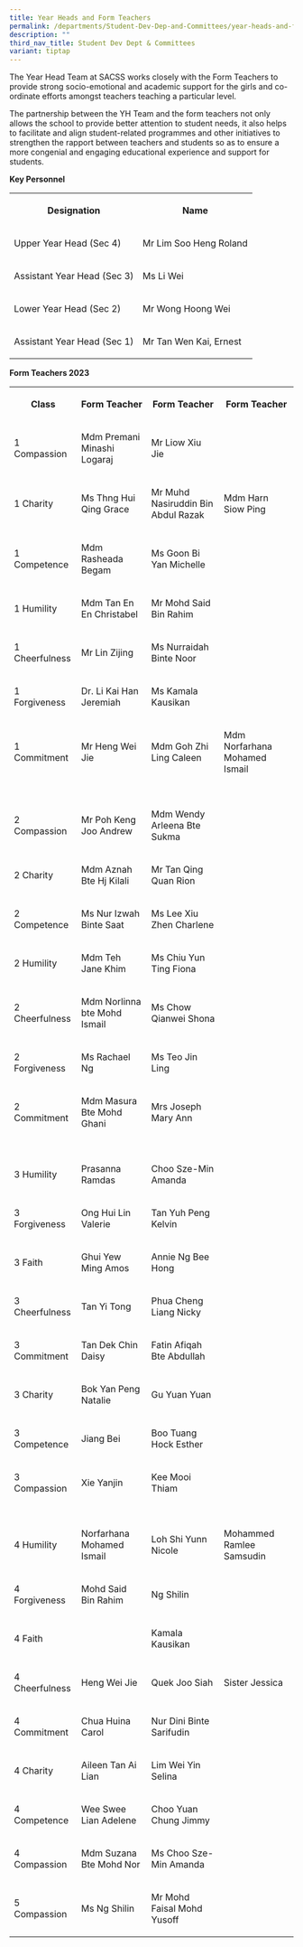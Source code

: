 ```yaml
---
title: Year Heads and Form Teachers
permalink: /departments/Student-Dev-Dep-and-Committees/year-heads-and-form-teachers/
description: ""
third_nav_title: Student Dev Dept & Committees
variant: tiptap
---
```

<p>The Year Head Team at SACSS works closely with the Form Teachers to provide
strong socio-emotional and academic support for the girls and co-ordinate
efforts amongst teachers teaching a particular level.</p>
<p>The partnership between the YH Team and the form teachers not only allows
the school to provide better attention to student needs, it also helps
to facilitate and align student-related programmes and other initiatives
to strengthen the rapport between teachers and students so as to ensure
a more congenial and engaging educational experience and support for students.</p>
<p><strong>Key Personnel</strong>
</p>
<table>
<tbody>
<tr>
<th rowspan="1" colspan="1">
<p>Designation</p>
</th>
<th rowspan="1" colspan="1">
<p>Name</p>
</th>
</tr>
<tr>
<td rowspan="1" colspan="1">
<p>Upper Year Head (Sec 4)</p>
</td>
<td rowspan="1" colspan="1">
<p>Mr Lim Soo Heng Roland</p>
</td>
</tr>
<tr>
<td rowspan="1" colspan="1">
<p>Assistant Year Head (Sec 3)</p>
</td>
<td rowspan="1" colspan="1">
<p>Ms Li Wei</p>
</td>
</tr>
<tr>
<td rowspan="1" colspan="1">
<p>Lower Year Head (Sec 2)</p>
</td>
<td rowspan="1" colspan="1">
<p>Mr Wong Hoong Wei</p>
</td>
</tr>
<tr>
<td rowspan="1" colspan="1">
<p>Assistant Year Head (Sec 1)</p>
</td>
<td rowspan="1" colspan="1">
<p>Mr Tan Wen Kai, Ernest</p>
</td>
</tr>
</tbody>
</table>
<p><strong>Form Teachers 2023</strong>
</p>
<table>
<tbody>
<tr>
<th rowspan="1" colspan="1">
<p><strong>Class</strong>
</p>
</th>
<th rowspan="1" colspan="1">
<p><strong>Form Teacher</strong>
</p>
</th>
<th rowspan="1" colspan="1">
<p><strong>Form Teacher</strong>
</p>
</th>
<th rowspan="1" colspan="1">
<p><strong>Form Teacher</strong>
</p>
</th>
</tr>
<tr>
<td rowspan="1" colspan="1">
<p>1 Compassion</p>
</td>
<td rowspan="1" colspan="1">
<p>Mdm Premani Minashi Logaraj</p>
</td>
<td rowspan="1" colspan="1">
<p>Mr Liow Xiu Jie</p>
</td>
<td rowspan="1" colspan="1">
<p></p>
</td>
</tr>
<tr>
<td rowspan="1" colspan="1">
<p>1 Charity</p>
</td>
<td rowspan="1" colspan="1">
<p>Ms Thng Hui Qing Grace</p>
</td>
<td rowspan="1" colspan="1">
<p>Mr Muhd Nasiruddin Bin Abdul Razak</p>
</td>
<td rowspan="1" colspan="1">
<p>Mdm Harn Siow Ping</p>
</td>
</tr>
<tr>
<td rowspan="1" colspan="1">
<p>1 Competence</p>
</td>
<td rowspan="1" colspan="1">
<p>Mdm Rasheada Begam</p>
</td>
<td rowspan="1" colspan="1">
<p>Ms Goon Bi Yan Michelle</p>
</td>
<td rowspan="1" colspan="1">
<p></p>
</td>
</tr>
<tr>
<td rowspan="1" colspan="1">
<p>1 Humility</p>
</td>
<td rowspan="1" colspan="1">
<p>Mdm Tan En En Christabel</p>
</td>
<td rowspan="1" colspan="1">
<p>Mr Mohd Said Bin Rahim</p>
</td>
<td rowspan="1" colspan="1">
<p></p>
</td>
</tr>
<tr>
<td rowspan="1" colspan="1">
<p>1 Cheerfulness</p>
</td>
<td rowspan="1" colspan="1">
<p>Mr Lin Zijing</p>
</td>
<td rowspan="1" colspan="1">
<p>Ms Nurraidah Binte Noor</p>
</td>
<td rowspan="1" colspan="1">
<p></p>
</td>
</tr>
<tr>
<td rowspan="1" colspan="1">
<p>1 Forgiveness</p>
</td>
<td rowspan="1" colspan="1">
<p>Dr. Li Kai Han Jeremiah</p>
</td>
<td rowspan="1" colspan="1">
<p>Ms Kamala Kausikan</p>
</td>
<td rowspan="1" colspan="1">
<p></p>
</td>
</tr>
<tr>
<td rowspan="1" colspan="1">
<p>1 Commitment</p>
</td>
<td rowspan="1" colspan="1">
<p>Mr Heng Wei Jie</p>
</td>
<td rowspan="1" colspan="1">
<p>Mdm Goh Zhi Ling Caleen</p>
</td>
<td rowspan="1" colspan="1">
<p>Mdm Norfarhana Mohamed Ismail</p>
</td>
</tr>
<tr>
<td rowspan="1" colspan="1">
<p></p>
</td>
<td rowspan="1" colspan="1">
<p></p>
</td>
<td rowspan="1" colspan="1">
<p></p>
</td>
<td rowspan="1" colspan="1">
<p></p>
</td>
</tr>
<tr>
<td rowspan="1" colspan="1">
<p>2 Compassion</p>
</td>
<td rowspan="1" colspan="1">
<p>Mr Poh Keng Joo Andrew</p>
</td>
<td rowspan="1" colspan="1">
<p>Mdm Wendy Arleena Bte Sukma</p>
</td>
<td rowspan="1" colspan="1">
<p></p>
</td>
</tr>
<tr>
<td rowspan="1" colspan="1">
<p>2 Charity</p>
</td>
<td rowspan="1" colspan="1">
<p>Mdm Aznah Bte Hj Kilali</p>
</td>
<td rowspan="1" colspan="1">
<p>Mr Tan Qing Quan Rion</p>
</td>
<td rowspan="1" colspan="1">
<p></p>
</td>
</tr>
<tr>
<td rowspan="1" colspan="1">
<p>2 Competence</p>
</td>
<td rowspan="1" colspan="1">
<p>Ms Nur Izwah Binte Saat</p>
</td>
<td rowspan="1" colspan="1">
<p>Ms Lee Xiu Zhen Charlene</p>
</td>
<td rowspan="1" colspan="1">
<p></p>
</td>
</tr>
<tr>
<td rowspan="1" colspan="1">
<p>2 Humility</p>
</td>
<td rowspan="1" colspan="1">
<p>Mdm Teh Jane Khim</p>
</td>
<td rowspan="1" colspan="1">
<p>Ms Chiu Yun Ting Fiona</p>
</td>
<td rowspan="1" colspan="1">
<p></p>
</td>
</tr>
<tr>
<td rowspan="1" colspan="1">
<p>2 Cheerfulness</p>
</td>
<td rowspan="1" colspan="1">
<p>Mdm Norlinna bte Mohd Ismail</p>
</td>
<td rowspan="1" colspan="1">
<p>Ms Chow Qianwei Shona</p>
</td>
<td rowspan="1" colspan="1">
<p></p>
</td>
</tr>
<tr>
<td rowspan="1" colspan="1">
<p>2 Forgiveness</p>
</td>
<td rowspan="1" colspan="1">
<p>Ms Rachael Ng</p>
</td>
<td rowspan="1" colspan="1">
<p>Ms Teo Jin Ling</p>
</td>
<td rowspan="1" colspan="1">
<p></p>
</td>
</tr>
<tr>
<td rowspan="1" colspan="1">
<p>2 Commitment</p>
</td>
<td rowspan="1" colspan="1">
<p>Mdm Masura Bte Mohd Ghani</p>
</td>
<td rowspan="1" colspan="1">
<p>Mrs Joseph Mary Ann</p>
</td>
<td rowspan="1" colspan="1">
<p></p>
</td>
</tr>
<tr>
<td rowspan="1" colspan="1">
<p></p>
</td>
<td rowspan="1" colspan="1">
<p></p>
</td>
<td rowspan="1" colspan="1">
<p></p>
</td>
<td rowspan="1" colspan="1">
<p></p>
</td>
</tr>
<tr>
<td rowspan="1" colspan="1">
<p>3 Humility</p>
</td>
<td rowspan="1" colspan="1">
<p>Prasanna Ramdas</p>
</td>
<td rowspan="1" colspan="1">
<p>Choo Sze-Min Amanda</p>
</td>
<td rowspan="1" colspan="1">
<p></p>
</td>
</tr>
<tr>
<td rowspan="1" colspan="1">
<p>3 Forgiveness</p>
</td>
<td rowspan="1" colspan="1">
<p>Ong Hui Lin Valerie</p>
</td>
<td rowspan="1" colspan="1">
<p>Tan Yuh Peng Kelvin</p>
</td>
<td rowspan="1" colspan="1">
<p></p>
</td>
</tr>
<tr>
<td rowspan="1" colspan="1">
<p>3 Faith</p>
</td>
<td rowspan="1" colspan="1">
<p>Ghui Yew Ming Amos</p>
</td>
<td rowspan="1" colspan="1">
<p>Annie Ng Bee Hong</p>
</td>
<td rowspan="1" colspan="1">
<p></p>
</td>
</tr>
<tr>
<td rowspan="1" colspan="1">
<p>3 Cheerfulness</p>
</td>
<td rowspan="1" colspan="1">
<p>Tan Yi Tong</p>
</td>
<td rowspan="1" colspan="1">
<p>Phua Cheng Liang Nicky</p>
</td>
<td rowspan="1" colspan="1">
<p></p>
</td>
</tr>
<tr>
<td rowspan="1" colspan="1">
<p>3 Commitment</p>
</td>
<td rowspan="1" colspan="1">
<p>Tan Dek Chin Daisy</p>
</td>
<td rowspan="1" colspan="1">
<p>Fatin Afiqah Bte Abdullah</p>
</td>
<td rowspan="1" colspan="1">
<p></p>
</td>
</tr>
<tr>
<td rowspan="1" colspan="1">
<p>3 Charity</p>
</td>
<td rowspan="1" colspan="1">
<p>Bok Yan Peng Natalie</p>
</td>
<td rowspan="1" colspan="1">
<p>Gu Yuan Yuan</p>
</td>
<td rowspan="1" colspan="1">
<p></p>
</td>
</tr>
<tr>
<td rowspan="1" colspan="1">
<p>3 Competence</p>
</td>
<td rowspan="1" colspan="1">
<p>Jiang Bei</p>
</td>
<td rowspan="1" colspan="1">
<p>Boo Tuang Hock Esther</p>
</td>
<td rowspan="1" colspan="1">
<p></p>
</td>
</tr>
<tr>
<td rowspan="1" colspan="1">
<p>3 Compassion</p>
</td>
<td rowspan="1" colspan="1">
<p>Xie Yanjin</p>
</td>
<td rowspan="1" colspan="1">
<p>Kee Mooi Thiam</p>
</td>
<td rowspan="1" colspan="1">
<p></p>
</td>
</tr>
<tr>
<td rowspan="1" colspan="1">
<p></p>
</td>
<td rowspan="1" colspan="1">
<p></p>
</td>
<td rowspan="1" colspan="1">
<p></p>
</td>
<td rowspan="1" colspan="1">
<p></p>
</td>
</tr>
<tr>
<td rowspan="1" colspan="1">
<p>4 Humility</p>
</td>
<td rowspan="1" colspan="1">
<p>Norfarhana Mohamed Ismail</p>
</td>
<td rowspan="1" colspan="1">
<p>Loh Shi Yunn Nicole</p>
</td>
<td rowspan="1" colspan="1">
<p>Mohammed Ramlee Samsudin</p>
</td>
</tr>
<tr>
<td rowspan="1" colspan="1">
<p>4 Forgiveness</p>
</td>
<td rowspan="1" colspan="1">
<p>Mohd Said Bin Rahim</p>
</td>
<td rowspan="1" colspan="1">
<p>Ng Shilin</p>
</td>
<td rowspan="1" colspan="1">
<p></p>
</td>
</tr>
<tr>
<td rowspan="1" colspan="1">
<p>4 Faith</p>
</td>
<td rowspan="1" colspan="1">
<p></p>
</td>
<td rowspan="1" colspan="1">
<p>Kamala Kausikan</p>
</td>
<td rowspan="1" colspan="1">
<p></p>
</td>
</tr>
<tr>
<td rowspan="1" colspan="1">
<p>4 Cheerfulness</p>
</td>
<td rowspan="1" colspan="1">
<p>Heng Wei Jie</p>
</td>
<td rowspan="1" colspan="1">
<p>Quek Joo Siah</p>
</td>
<td rowspan="1" colspan="1">
<p>Sister Jessica</p>
</td>
</tr>
<tr>
<td rowspan="1" colspan="1">
<p>4 Commitment</p>
</td>
<td rowspan="1" colspan="1">
<p>Chua Huina Carol</p>
</td>
<td rowspan="1" colspan="1">
<p>Nur Dini Binte Sarifudin</p>
</td>
<td rowspan="1" colspan="1">
<p></p>
</td>
</tr>
<tr>
<td rowspan="1" colspan="1">
<p>4 Charity</p>
</td>
<td rowspan="1" colspan="1">
<p>Aileen Tan Ai Lian</p>
</td>
<td rowspan="1" colspan="1">
<p>Lim Wei Yin Selina</p>
</td>
<td rowspan="1" colspan="1">
<p></p>
</td>
</tr>
<tr>
<td rowspan="1" colspan="1">
<p>4 Competence</p>
</td>
<td rowspan="1" colspan="1">
<p>Wee Swee Lian Adelene</p>
</td>
<td rowspan="1" colspan="1">
<p>Choo Yuan Chung Jimmy</p>
</td>
<td rowspan="1" colspan="1">
<p></p>
</td>
</tr>
<tr>
<td rowspan="1" colspan="1">
<p>4 Compassion</p>
</td>
<td rowspan="1" colspan="1">
<p>Mdm Suzana Bte Mohd Nor</p>
</td>
<td rowspan="1" colspan="1">
<p>Ms Choo Sze-Min Amanda</p>
</td>
<td rowspan="1" colspan="1">
<p></p>
</td>
</tr>
<tr>
<td rowspan="1" colspan="1">
<p>5 Compassion</p>
</td>
<td rowspan="1" colspan="1">
<p>Ms Ng Shilin</p>
</td>
<td rowspan="1" colspan="1">
<p>Mr Mohd Faisal Mohd Yusoff</p>
</td>
<td rowspan="1" colspan="1">
<p></p>
</td>
</tr>
</tbody>
</table>
<p></p>